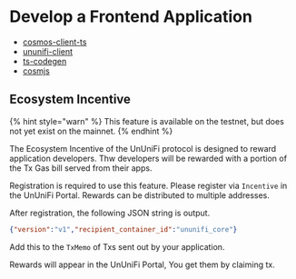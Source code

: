 # Develop a Frontend Application

- [cosmos-client-ts](https://github.com/cosmos-client/cosmos-client-ts)
- [ununifi-client](https://github.com/cosmos-client/ununifi-ts)
- [ts-codegen](https://github.com/CosmWasm/ts-codegen)
- [cosmjs](https://github.com/cosmos/cosmjs)

## Ecosystem Incentive

{% hint style="warn" %}
This feature is available on the testnet, but does not yet exist on the mainnet.
{% endhint %}

The Ecosystem Incentive of the UnUniFi protocol is designed to reward application developers.
Thw developers will be rewarded with a portion of the Tx Gas bill served from their apps.

Registration is required to use this feature.
Please register via `Incentive` in the UnUniFi Portal. Rewards can be distributed to multiple addresses.

After registration, the following JSON string is output.

```json
{"version":"v1","recipient_container_id":"ununifi_core"}
```

Add this to the `TxMemo` of Txs sent out by your application.

Rewards will appear in the UnUniFi Portal, You get them by claiming tx.
